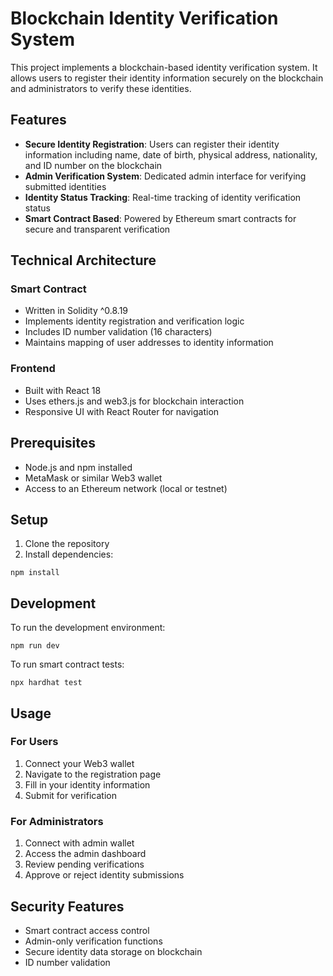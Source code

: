 # Blockchain Identity Verification System

This project implements a blockchain-based identity verification system. It allows users to register their identity information securely on the blockchain and administrators to verify these identities.

## Features

- **Secure Identity Registration**: Users can register their identity information including name, date of birth, physical address, nationality, and ID number on the blockchain
- **Admin Verification System**: Dedicated admin interface for verifying submitted identities
- **Identity Status Tracking**: Real-time tracking of identity verification status
- **Smart Contract Based**: Powered by Ethereum smart contracts for secure and transparent verification

## Technical Architecture

### Smart Contract
- Written in Solidity ^0.8.19
- Implements identity registration and verification logic
- Includes ID number validation (16 characters)
- Maintains mapping of user addresses to identity information

### Frontend
- Built with React 18
- Uses ethers.js and web3.js for blockchain interaction
- Responsive UI with React Router for navigation

## Prerequisites

- Node.js and npm installed
- MetaMask or similar Web3 wallet
- Access to an Ethereum network (local or testnet)

## Setup

1. Clone the repository
2. Install dependencies:
```shell
npm install
```

## Development

To run the development environment:

```shell
npm run dev
```

To run smart contract tests:

```shell
npx hardhat test
```

## Usage

### For Users
1. Connect your Web3 wallet
2. Navigate to the registration page
3. Fill in your identity information
4. Submit for verification

### For Administrators
1. Connect with admin wallet
2. Access the admin dashboard
3. Review pending verifications
4. Approve or reject identity submissions

## Security Features

- Smart contract access control
- Admin-only verification functions
- Secure identity data storage on blockchain
- ID number validation
